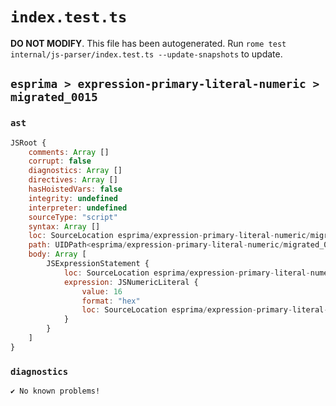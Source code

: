 # `index.test.ts`

**DO NOT MODIFY**. This file has been autogenerated. Run `rome test internal/js-parser/index.test.ts --update-snapshots` to update.

## `esprima > expression-primary-literal-numeric > migrated_0015`

### `ast`

```javascript
JSRoot {
	comments: Array []
	corrupt: false
	diagnostics: Array []
	directives: Array []
	hasHoistedVars: false
	integrity: undefined
	interpreter: undefined
	sourceType: "script"
	syntax: Array []
	loc: SourceLocation esprima/expression-primary-literal-numeric/migrated_0015/input.js 1:0-1:4
	path: UIDPath<esprima/expression-primary-literal-numeric/migrated_0015/input.js>
	body: Array [
		JSExpressionStatement {
			loc: SourceLocation esprima/expression-primary-literal-numeric/migrated_0015/input.js 1:0-1:4
			expression: JSNumericLiteral {
				value: 16
				format: "hex"
				loc: SourceLocation esprima/expression-primary-literal-numeric/migrated_0015/input.js 1:0-1:4
			}
		}
	]
}
```

### `diagnostics`

```
✔ No known problems!

```
